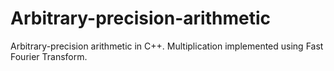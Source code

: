 # Arbitrary-precision-arithmetic
Arbitrary-precision arithmetic in C++. Multiplication implemented using Fast Fourier Transform.
